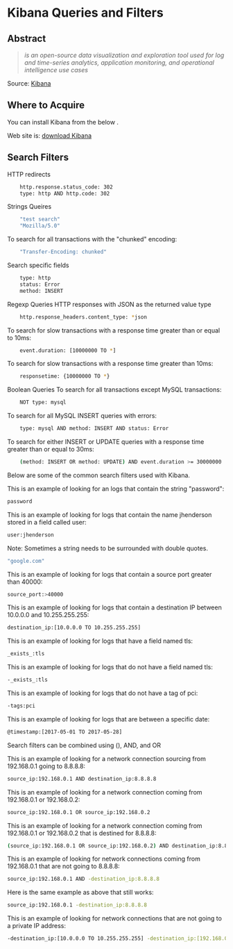 
Kibana Queries and Filters
=========

Abstract
--------
>*is an open-source data visualization and exploration tool used for log and time-series analytics, application monitoring, and operational intelligence use cases*

Source: <a href='https://www.elastic.co/guide/en/beats/packetbeat/current/kibana-queries-filters.html#_boolean_queries'  target='_blank'>Kibana</a> 

Where to Acquire
---------
You can install Kibana from the below .

Web site is: <a href='https://www.elastic.co/downloads/kibana' target='_blank'>download Kibana</a>


Search Filters
-------

HTTP redirects
```bash
	http.response.status_code: 302
	type: http AND http.code: 302
```
Strings Queires
```bash
	"test search"
	"Mozilla/5.0"
```
To search for all transactions with the "chunked" encoding:
```bash
	"Transfer-Encoding: chunked"
```
Search specific fields
```bash
	type: http
	status: Error
	method: INSERT
```
Regexp Queries HTTP responses with JSON as the returned value type
```bash
	http.response_headers.content_type: *json
```
To search for slow transactions with a response time greater than or equal to 10ms:
```bash
	event.duration: [10000000 TO *]
```
To search for slow transactions with a response time greater than 10ms:
```bash
	responsetime: {10000000 TO *}
```
Boolean Queries To search for all transactions except MySQL transactions:
```bash
	NOT type: mysql
```
To search for all MySQL INSERT queries with errors:
```bash
	type: mysql AND method: INSERT AND status: Error
```
To search for either INSERT or UPDATE queries with a response time greater than or equal to 30ms:
```bash
	(method: INSERT OR method: UPDATE) AND event.duration >= 30000000
```
Below are some of the common search filters used with Kibana.

This is an example of looking for an logs that contain the string "password":
```bash
password
```
This is an example of looking for logs that contain the name jhenderson stored in a field called user:
```bash
user:jhenderson
```
Note: Sometimes a string needs to be surrounded with double quotes.
```bash
"google.com"
```
This is an example of looking for logs that contain a source port greater than 40000:
```bash
source_port:>40000
```
This is an example of looking for logs that contain a destination IP between 10.0.0.0 and 10.255.255.255:
```bash
destination_ip:[10.0.0.0 TO 10.255.255.255]
```

This is an example of looking for logs that have a field named tls:
```bash
_exists_:tls
```

This is an example of looking for logs that do not have a field named tls:
```bash
-_exists_:tls
```

This is an example of looking for logs that do not have a tag of pci:
```bash
-tags:pci
```
This is an example of looking for logs that are between a specific date:
```bash
@timestamp:[2017-05-01 TO 2017-05-28]
```
Search filters can be combined using (), AND, and OR

This is an example of looking for a network connection sourcing from 192.168.0.1 going to 8.8.8.8:
```bash
source_ip:192.168.0.1 AND destination_ip:8.8.8.8
```

This is an example of looking for a network connection coming from 192.168.0.1 or 192.168.0.2:
```bash
source_ip:192.168.0.1 OR source_ip:192.168.0.2
```

This is an example of looking for a network connection coming from 192.168.0.1 or 192.168.0.2 that is destined for 8.8.8.8:
```bash
(source_ip:192.168.0.1 OR source_ip:192.168.0.2) AND destination_ip:8.8.8.8
```

This is an example of looking for network connections coming from 192.168.0.1 that are not going to 8.8.8.8:
```bash
source_ip:192.168.0.1 AND -destination_ip:8.8.8.8
```
Here is the same example as above that still works:
```bash
source_ip:192.168.0.1 -destination_ip:8.8.8.8
```
This is an example of looking for network connections that are not going to a private IP address:
```bash
-destination_ip:[10.0.0.0 TO 10.255.255.255] -destination_ip:[192.168.0.0 TO 192.168.255.255] -destination_ip:[172.16.0.0 TO 172.16.31.255.255]
```